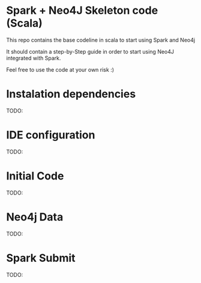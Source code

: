 # Spark + Neo4J Skeleton code (Scala)

This repo contains the base codeline in scala to start using Spark and Neo4j

It should contain a step-by-Step guide in order to start using Neo4J integrated 
with Spark.

Feel free to use the code at your own risk :)

# Instalation dependencies 

TODO:

# IDE configuration

TODO:

# Initial Code

TODO:

# Neo4j Data

TODO:

# Spark Submit

TODO:


